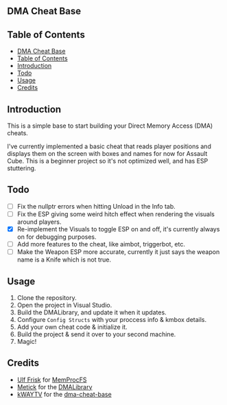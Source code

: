 ## DMA Cheat Base

## Table of Contents
- [DMA Cheat Base](#dma-cheat-base)
- [Table of Contents](#table-of-contents)
- [Introduction](#introduction)
- [Todo](#todo)
- [Usage](#usage)
- [Credits](#credits)

## Introduction
This is a simple base to start building your Direct Memory Access (DMA) cheats.

I've currently implemented a basic cheat that reads player positions and displays them on the screen with boxes and names for now for Assault Cube. This is a beginner project so it's not optimized well, and has ESP stuttering. 

## Todo
- [ ] Fix the nullptr errors when hitting Unload in the Info tab.
- [ ] Fix the ESP giving some weird hitch effect when rendering the visuals around players.
- [X] Re-implement the Visuals to toggle ESP on and off, it's currently always on for debugging purposes.
- [ ] Add more features to the cheat, like aimbot, triggerbot, etc.
- [ ] Make the Weapon ESP more accurate, currently it just says the weapon name is a Knife which is not true.
## Usage
1. Clone the repository.
2. Open the project in Visual Studio.
3. Build the DMALibrary, and update it when it updates.
4. Configure `Config Structs` with your proccess info & kmbox details.
5. Add your own cheat code & initialize it.
6. Build the project & send it over to your second machine.
7. Magic!

## Credits
- [Ulf Frisk](https://github.com/ufrisk) for [MemProcFS](https://github.com/ufrisk/MemProcFS)
- [Metick](https://github.com/Metick) for the [DMALibrary](https://github.com/Metick/DMALibrary)
- [kWAYTV](https://github.com/kWAYTV/dma-cheat-base#) for the [dma-cheat-base](https://github.com/kWAYTV/dma-cheat-base#)
